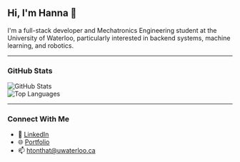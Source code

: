 ## Hi, I'm Hanna 👋

I'm a full-stack developer and Mechatronics Engineering student at the University of Waterloo, particularly interested in backend systems, machine learning, and robotics.  

---

### GitHub Stats
![GitHub Stats](https://github-readme-stats.vercel.app/api?username=yourusername&show_icons=true&theme=radical)  
![Top Languages](https://github-readme-stats.vercel.app/api/top-langs/?username=yourusername&layout=compact&theme=radical)

---

### Connect With Me
- 💼 [LinkedIn](https://linkedin.com/in/yourlinkedin)  
- 🌐 [Portfolio](https://yourportfolio.com)  
- 📫 htonthat@uwaterloo.ca
